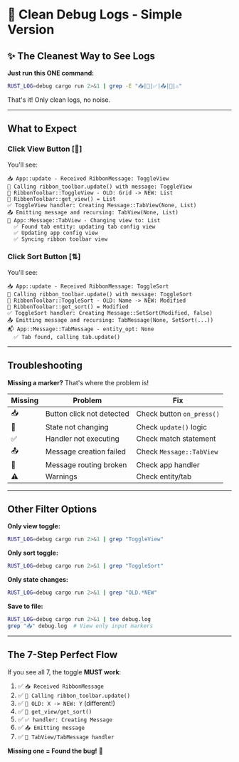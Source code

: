 # 🧹 Clean Debug Logs - Simple Version

## ✨ The Cleanest Way to See Logs

**Just run this ONE command:**

```bash
RUST_LOG=debug cargo run 2>&1 | grep -E "📥|🔄|✅|📤|📌|⚠️"
```

That's it! Only clean logs, no noise.

---

## What to Expect

### Click View Button [🔲]

You'll see:
```
📥 App::update - Received RibbonMessage: ToggleView
🔧 Calling ribbon_toolbar.update() with message: ToggleView
🔄 RibbonToolbar::ToggleView - OLD: Grid -> NEW: List
📖 RibbonToolbar::get_view() = List
✅ ToggleView handler: Creating Message::TabView(None, List)
📤 Emitting message and recursing: TabView(None, List)
📌 App::Message::TabView - Changing view to: List
  ✅ Found tab entity: updating tab config view
  ✅ Updating app config view
  ✅ Syncing ribbon toolbar view
```

### Click Sort Button [⇅]

You'll see:
```
📥 App::update - Received RibbonMessage: ToggleSort
🔧 Calling ribbon_toolbar.update() with message: ToggleSort
🔄 RibbonToolbar::ToggleSort - OLD: Name -> NEW: Modified
📖 RibbonToolbar::get_sort() = Modified
✅ ToggleSort handler: Creating Message::SetSort(Modified, false)
📤 Emitting message and recursing: TabMessage(None, SetSort(...))
📬 App::Message::TabMessage - entity_opt: None
  ✅ Tab found, calling tab.update()
```

---

## Troubleshooting

**Missing a marker?** That's where the problem is!

| Missing | Problem | Fix |
|---------|---------|-----|
| 📥 | Button click not detected | Check button `on_press()` |
| 🔄 | State not changing | Check `update()` logic |
| ✅ | Handler not executing | Check match statement |
| 📤 | Message creation failed | Check `Message::TabView` |
| 📌 | Message routing broken | Check app handler |
| ⚠️ | Warnings | Check entity/tab |

---

## Other Filter Options

**Only view toggle:**
```bash
RUST_LOG=debug cargo run 2>&1 | grep "ToggleView"
```

**Only sort toggle:**
```bash
RUST_LOG=debug cargo run 2>&1 | grep "ToggleSort"
```

**Only state changes:**
```bash
RUST_LOG=debug cargo run 2>&1 | grep "OLD.*NEW"
```

**Save to file:**
```bash
RUST_LOG=debug cargo run 2>&1 | tee debug.log
grep "📥" debug.log  # View only input markers
```

---

## The 7-Step Perfect Flow

If you see all 7, the toggle **MUST work**:

1. ✅ `📥 Received RibbonMessage`
2. ✅ `🔧 Calling ribbon_toolbar.update()`
3. ✅ `🔄 OLD: X -> NEW: Y` (different!)
4. ✅ `📖 get_view/get_sort()` 
5. ✅ `✅ handler: Creating Message`
6. ✅ `📤 Emitting message`
7. ✅ `📌 TabView/TabMessage handler`

**Missing one = Found the bug!** 🎯
